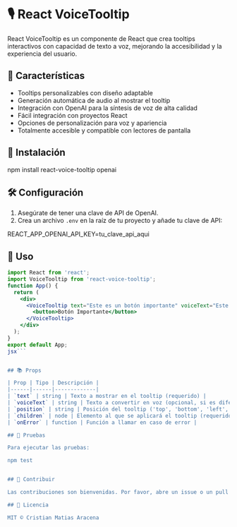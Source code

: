 # 🎙️ React VoiceTooltip

React VoiceTooltip es un componente de React que crea tooltips interactivos con capacidad de texto a voz, mejorando la accesibilidad y la experiencia del usuario.

## 🌟 Características

- Tooltips personalizables con diseño adaptable
- Generación automática de audio al mostrar el tooltip
- Integración con OpenAI para la síntesis de voz de alta calidad
- Fácil integración con proyectos React
- Opciones de personalización para voz y apariencia
- Totalmente accesible y compatible con lectores de pantalla

## 🚀 Instalación


npm install react-voice-tooltip openai



## 🛠️ Configuración

1. Asegúrate de tener una clave de API de OpenAI.
2. Crea un archivo `.env` en la raíz de tu proyecto y añade tu clave de API:


REACT_APP_OPENAI_API_KEY=tu_clave_api_aqui



## 📖 Uso


```jsx
import React from 'react';
import VoiceTooltip from 'react-voice-tooltip';
function App() {
  return (
    <div>
      <VoiceTooltip text="Este es un botón importante" voiceText="Este botón realiza una acción crítica">
        <button>Botón Importante</button>
      </VoiceTooltip>
    </div>
  );
}
export default App;
jsx```


## 📚 Props

| Prop | Tipo | Descripción |
|------|------|-------------|
| `text` | string | Texto a mostrar en el tooltip (requerido) |
| `voiceText` | string | Texto a convertir en voz (opcional, si es diferente de `text`) |
| `position` | string | Posición del tooltip ('top', 'bottom', 'left', 'right') |
| `children` | node | Elemento al que se aplicará el tooltip (requerido) |
| `onError` | function | Función a llamar en caso de error |

## 🧪 Pruebas

Para ejecutar las pruebas:

npm test


## 🤝 Contribuir

Las contribuciones son bienvenidas. Por favor, abre un issue o un pull request para sugerir cambios o mejoras.

## 📄 Licencia

MIT © Cristian Matias Aracena
